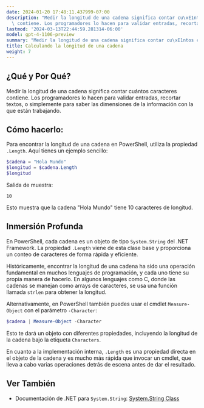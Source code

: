 ```yaml
---
date: 2024-01-20 17:48:11.437999-07:00
description: "Medir la longitud de una cadena significa contar cu\xE1ntos caracteres\
  \ contiene. Los programadores lo hacen para validar entradas, recortar textos, o\u2026"
lastmod: '2024-03-13T22:44:59.281314-06:00'
model: gpt-4-1106-preview
summary: "Medir la longitud de una cadena significa contar cu\xE1ntos caracteres contiene."
title: Calculando la longitud de una cadena
weight: 7
---
```


## ¿Qué y Por Qué?
Medir la longitud de una cadena significa contar cuántos caracteres contiene. Los programadores lo hacen para validar entradas, recortar textos, o simplemente para saber las dimensiones de la información con la que están trabajando.

## Cómo hacerlo:
Para encontrar la longitud de una cadena en PowerShell, utiliza la propiedad `.Length`. Aquí tienes un ejemplo sencillo:

```PowerShell
$cadena = "Hola Mundo"
$longitud = $cadena.Length
$longitud
```

Salida de muestra:

```
10
```

Esto muestra que la cadena "Hola Mundo" tiene 10 caracteres de longitud.

## Inmersión Profunda
En PowerShell, cada cadena es un objeto de tipo `System.String` del .NET Framework. La propiedad `.Length` viene de esta clase base y proporciona un conteo de caracteres de forma rápida y eficiente.

Históricamente, encontrar la longitud de una cadena ha sido una operación fundamental en muchos lenguajes de programación, y cada uno tiene su propia manera de hacerlo. En algunos lenguajes como C, donde las cadenas se manejan como arrays de caracteres, se usa una función llamada `strlen` para obtener la longitud.

Alternativamente, en PowerShell también puedes usar el cmdlet `Measure-Object` con el parámetro `-Character`:

```PowerShell
$cadena | Measure-Object -Character
```

Esto te dará un objeto con diferentes propiedades, incluyendo la longitud de la cadena bajo la etiqueta `Characters`.

En cuanto a la implementación interna, `.Length` es una propiedad directa en el objeto de la cadena y es mucho más rápida que invocar un cmdlet, que lleva a cabo varias operaciones detrás de escena antes de dar el resultado.

## Ver También
- Documentación de .NET para `System.String`: [System.String Class](https://docs.microsoft.com/en-us/dotnet/api/system.string?view=net-6.0)

